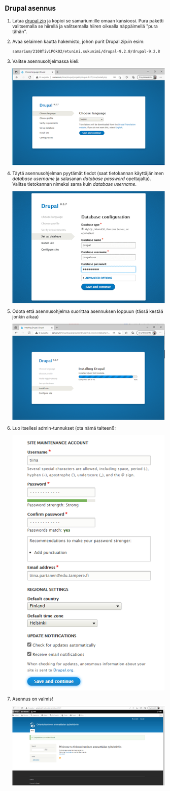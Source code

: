## Drupal asennus

1) Lataa [drupal.zip](https://www.drupal.org/download) ja kopioi se samarium:ille omaan kansioosi. Pura paketti valitsemalla se hiirellä ja valitsemalla hiiren oikealla näppäimellä "pura tähän".

2) Avaa selaimen kautta hakemisto, johon purit Drupal.zip:in esim: 

    ```cmd
    samarium/2108TiviPOk02/etunimi.sukunimi/drupal-9.2.8/drupal-9.2.8
    ```

3) Valitse asennusohjelmassa kieli:

    ![drupal asennus 1](img/drupal_start.PNG)

4) Täytä asennusohjelman pyytämät tiedot (saat tietokannan käyttäjänimen *database username* ja salasanan *database password* opettajalta). Valitse tietokannan nimeksi sama kuin *database username*.

    ![drupal asennus 2](img/drupal_db.PNG)

5) Odota että asennusohjelma suorittaa asennuksen loppuun (tässä kestää jonkin aikaa)

    ![drupal asennus 2](img/drupal_install.PNG)

6) Luo itsellesi admin-tunnukset (ota nämä talteen!):

    ![drupal config](img/drupal_setup3.PNG)

7) Asennus on valmis!

    ![drupal config 2](img/drupal_setup4.PNG)